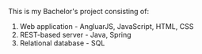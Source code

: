 This is my Bachelor's project consisting of:
  1) Web application - AngluarJS, JavaScript, HTML, CSS
  2) REST-based server - Java, Spring
  3) Relational database - SQL
